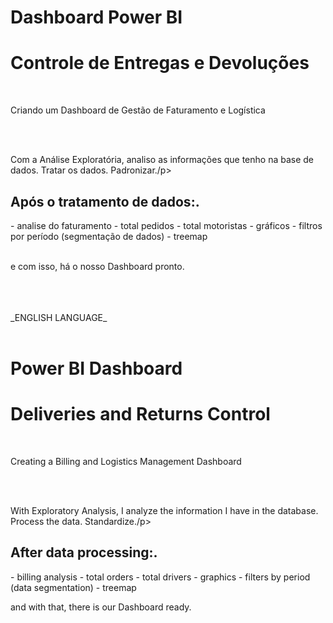 <h1>Dashboard Power BI</h1>   
<h1>Controle de Entregas e Devoluções</h1>   
<br>
<p>Criando um Dashboard de Gestão de Faturamento e Logística </p>
<br>
<br>
<p>Com a Análise Exploratória, analiso as informações que tenho na base de dados.
  Tratar os dados. Padronizar./p> 
  
<h2>Após o tratamento de dados:. </h2>
- analise do faturamento
- total pedidos
- total motoristas
- gráficos
- filtros por período (segmentação de dados)
- treemap
<br>
<br>

<p> e com isso, há o nosso Dashboard pronto. </p>

<br>
<br>
<br>
_ENGLISH LANGUAGE_

<br>
<br>

<h1>Power BI Dashboard</h1>
<h1>Deliveries and Returns Control</h1>
<br>
<p>Creating a Billing and Logistics Management Dashboard </p>
<br>
<br>
<p>With Exploratory Analysis, I analyze the information I have in the database.
   Process the data. Standardize./p>
  
<h2>After data processing:.</h2>
- billing analysis
- total orders
- total drivers
- graphics
- filters by period (data segmentation)
- treemap

<p> and with that, there is our Dashboard ready.</p> 


